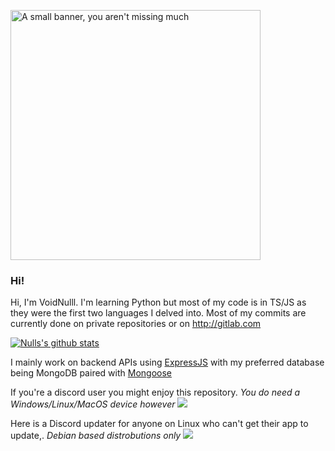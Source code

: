 <p>
    <img src="https://github.com/VoidNulll/VoidNulll/blob/master/Banner.svg?raw=true" alt="A small banner, you aren't missing much" width="400px"></i>
</p>

### Hi!

Hi, I'm VoidNulll. I'm learning Python but most of my code is in TS/JS as they were the first two languages I delved into.
Most of my commits are currently done on private repositories or on http://gitlab.com

[![Nulls's github stats](https://github-readme-stats.vercel.app/api?username=VoidNulll&hide=["contribs","issues","prs"]&show_icons=true&hide_rank=true&bg_color=464646&text_color=ffffff&title_color=77C8FF)](https://github.com/VoidNulll)

I mainly work on backend APIs using <a href="https://expressjs.com">ExpressJS</a> with my preferred database being MongoDB paired with <a href="https://https://mongoosejs.com/">Mongoose</a>

If you're a discord user you might enjoy this repository. *You do need a Windows/Linux/MacOS device however*
<a href="https://github.com/VoidNulll/jsLiam">
  <img src="https://github-readme-stats.vercel.app/api/pin/?username=VoidNulll&repo=jsLiam&bg_color=464646&text_color=ffffff&title_color=77C8FF" />
</a>

Here is a Discord updater for anyone on Linux who can't get their app to update,. *Debian based distrobutions only*
<a href="https://github.com/VoidNulll/discord-updaters">
  <img src="https://github-readme-stats.vercel.app/api/pin/?username=VoidNulll&repo=discord-updaters&bg_color=464646&text_color=ffffff&title_color=77C8FF" />
</a>
